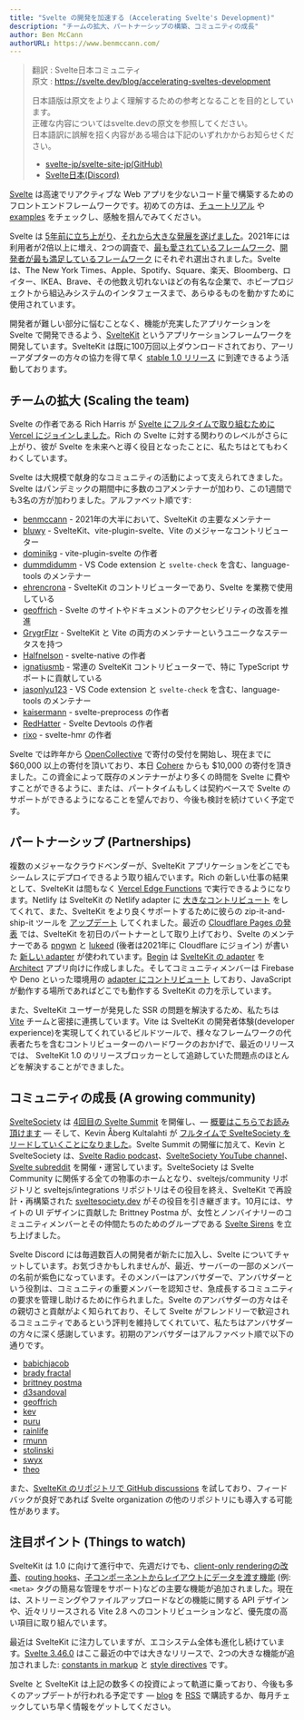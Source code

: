 ```yaml
---
title: "Svelte の開発を加速する (Accelerating Svelte's Development)"
description: "チームの拡大、パートナーシップの構築、コミュニティの成長"
author: Ben McCann
authorURL: https://www.benmccann.com/
---
```

> 翻訳 : Svelte日本コミュニティ  
> 原文 : https://svelte.dev/blog/accelerating-sveltes-development
> 
> 日本語版は原文をよりよく理解するための参考となることを目的としています。  
> 正確な内容についてはsvelte.devの原文を参照してください。  
> 日本語訳に誤解を招く内容がある場合は下記のいずれかからお知らせください。
> - [svelte-jp/svelte-site-jp(GitHub)](https://github.com/svelte-jp/svelte-site-jp)
> - [Svelte日本(Discord)](https://discord.com/invite/YTXq3ZtBbx)

[Svelte](/) は高速でリアクティブな Web アプリを少ないコード量で構築するためのフロントエンドフレームワークです。初めての方は、[チュートリアル](/tutorial) や [examples](/examples) をチェックし、感触を掴んでみてください。

Svelte は [5年前に立ち上がり](https://news.ycombinator.com/item?id=13069841)、[それから大きな発展を遂げました](https://www.youtube.com/watch?v=YeY5M29-WcY)。2021年には利用者が2倍以上に増え、2つの調査で、[最も愛されているフレームワーク](https://insights.stackoverflow.com/survey/2021#section-most-loved-dreaded-and-wanted-web-frameworks)、[開発者が最も満足しているフレームワーク](https://2020.stateofjs.com/en-US/technologies/front-end-frameworks/) にそれぞれ選出されました。Svelte は、The New York Times、Apple、Spotify、Square、楽天、Bloomberg、ロイター、IKEA、Brave、その他数え切れないほどの有名な企業で、ホビープロジェクトから組込みシステムのインタフェースまで、あらゆるものを動かすために使用されています。

開発者が難しい部分に悩むことなく、機能が充実したアプリケーションを Svelte で開発できるよう、[SvelteKit](https://kit.svelte.jp/) というアプリケーションフレームワークを開発しています。SvelteKit は既に100万回以上ダウンロードされており、アーリーアダプターの方々の協力を得て早く [stable 1.0 リリース](https://github.com/sveltejs/kit/issues?q=is%3Aopen+is%3Aissue+milestone%3A1.0) に到達できるよう活動しております。

## チームの拡大 (Scaling the team)

Svelte の作者である Rich Harris が [Svelte にフルタイムで取り組むために Vercel にジョインしました](https://vercel.com/blog/vercel-welcomes-rich-harris-creator-of-svelte)。Rich の Svelte に対する関わりのレベルがさらに上がり、彼が Svelte を未来へと導く役目となったことに、私たちはとてもわくわくしています。

Svelte は大規模で献身的なコミュニティの活動によって支えられてきました。Svelte はパンデミックの期間中に多数のコアメンテナーが加わり、この1週間でも3名の方が加わりました。アルファベット順です:
- [benmccann](https://github.com/benmccann) - 2021年の大半において、SvelteKit の主要なメンテナー
- [bluwy](https://github.com/bluwy) - SvelteKit、vite-plugin-svelte、Vite のメジャーなコントリビューター
- [dominikg](https://github.com/dominikg) - vite-plugin-svelte の作者
- [dummdidumm](https://github.com/dummdidumm) - VS Code extension と `svelte-check` を含む、language-tools のメンテナー
- [ehrencrona](https://github.com/ehrencrona) - SvelteKit のコントリビューターであり、Svelte を業務で使用している
- [geoffrich](https://github.com/geoffrich) - Svelte のサイトやドキュメントのアクセシビリティの改善を推進
- [GrygrFlzr](https://github.com/GrygrFlzr) - SvelteKit と Vite の両方のメンテナーというユニークなステータスを持つ
- [Halfnelson](https://github.com/Halfnelson) - svelte-native の作者
- [ignatiusmb](https://github.com/ignatiusmb) - 常連の SvelteKit コントリビューターで、特に TypeScript サポートに貢献している
- [jasonlyu123](https://github.com/jasonlyu123) - VS Code extension と `svelte-check` を含む、language-tools のメンテナー
- [kaisermann](https://github.com/kaisermann) - svelte-preprocess の作者
- [RedHatter](https://github.com/RedHatter) - Svelte Devtools の作者
- [rixo](https://github.com/rixo) - svelte-hmr の作者

Svelte では昨年から [OpenCollective](https://opencollective.com/svelte) で寄付の受付を開始し、現在までに $60,000 以上の寄付を頂いており、本日 [Cohere](https://cohere.ai/) からも $10,000 の寄付を頂きました。この資金によって既存のメンテナーがより多くの時間を Svelte に費やすことができるように、または、パートタイムもしくは契約ベースで Svelte のサポートができるようになることを望んでおり、今後も検討を続けていく予定です。

## パートナーシップ (Partnerships)

複数のメジャーなクラウドベンダーが、SvelteKit アプリケーションをどこでもシームレスにデプロイできるよう取り組んでいます。Rich の新しい仕事の結果として、SvelteKit は間もなく [Vercel Edge Functions](https://vercel.com/features/edge-functions) で実行できるようになります。Netlify は SvelteKit の Netlify adapter に [大きなコントリビュート](https://github.com/sveltejs/kit/pull/2113) をしてくれて、また、SvelteKit をより良くサポートするために彼らの zip-it-and-ship-it ツールを [アップデート]((https://github.com/dependents/node-precinct/pull/88)) してくれました。最近の [Cloudflare Pages の発表](https://blog.cloudflare.com/cloudflare-pages-goes-full-stack/) では、SvelteKit を初日のパートナーとして取り上げており、Svelte のメンテナーである [pngwn](https://twitter.com/evilpingwin) と [lukeed](https://twitter.com/lukeed05) (後者は2021年に Cloudflare にジョイン) が書いた [新しい adapter](https://github.com/sveltejs/kit/tree/master/packages/adapter-cloudflare) が使われています。[Begin](https://begin.com) は [SvelteKit の adapter](https://github.com/architect/sveltekit-adapter) を [Architect](https://arc.codes) アプリ向けに作成しました。そしてコミュニティメンバーは Firebase や Deno といった環境用の [adapter にコントリビュート](https://sveltesociety.dev/components#adapters) しており、JavaScript が動作する場所であればどこでも動作する SvelteKit の力を示しています。

また、SvelteKit ユーザーが発見した SSR の問題を解決するため、私たちは [Vite](https://vitejs.dev) チームと密接に連携しています。Vite は SvelteKit 
の開発者体験(developer experience)を実現してくれているビルドツールで、様々なフレームワークの代表者たちを含むコントリビューターのハードワークのおかげで、最近のリリースでは、 SvelteKit 1.0 のリリースブロッカーとして追跡していた問題点のほとんどを解決することができました。

## コミュニティの成長 (A growing community)

[SvelteSociety](https://sveltesociety.dev/) は [4回目の Svelte Summit](https://sveltesummit.com/) を開催し、— [概要はこちらでお読み頂けます](https://svelte.jp/blog/whats-new-in-svelte-december-2021#what-happened-at-svelte-summit) — そして、Kevin Åberg Kultalahti が [フルタイムで SvelteSociety をリードしていくことになりました](https://twitter.com/kevmodrome/status/1463151477174714373)。Svelte Summit の開催に加えて、Kevin と SvelteSociety は、[Svelte Radio podcast](https://www.svelteradio.com/)、[SvelteSociety YouTube channel](https://www.youtube.com/SvelteSociety)、[Svelte subreddit](https://www.reddit.com/r/sveltejs) を開催・運営しています。SvelteSociety は Svelte Community に関係する全ての物事のホームとなり、sveltejs/community リポジトリと sveltejs/integrations リポジトリはその役目を終え、SvelteKit で再設計・再構築された [sveltesociety.dev](https://sveltesociety.dev/) がその役目を引き継ぎます。10月には、サイトの UI デザインに貢献した Brittney Postma が、女性とノンバイナリーのコミュニティメンバーとその仲間たちのためのグループである [Svelte Sirens](https://sveltesirens.dev/) を立ち上げました。

Svelte Discord には毎週数百人の開発者が新たに加入し、Svelte についてチャットしています。お気づきかもしれませんが、最近、サーバーの一部のメンバーの名前が紫色になっています。そのメンバーはアンバサダーで、アンバサダーという役割は、コミュニティの重要メンバーを認知させ、急成長するコミュニティの要求を管理し助けるために作られました。Svelte のアンバサダーの方々はその親切さと貢献がよく知られており、そして Svelte がフレンドリーで歓迎されるコミュニティであるという評判を維持してくれていて、私たちはアンバサダーの方々に深く感謝しています。初期のアンバサダーはアルファベット順で以下の通りです。
- [babichjacob](https://github.com/babichjacob)
- [brady fractal](https://github.com/FractalHQ)
- [brittney postma](https://github.com/brittneypostma)
- [d3sandoval](https://github.com/d3sandoval)
- [geoffrich](https://github.com/geoffrich)
- [kev](https://github.com/kevmodrome)
- [puru](https://github.com/PuruVJ)
- [rainlife](https://github.com/stephane-vanraes)
- [rmunn](https://github.com/rmunn)
- [stolinski](https://github.com/stolinski)
- [swyx](https://github.com/sw-yx)
- [theo](https://github.com/theo-steiner)

また、[SvelteKit のリポジトリで GitHub discussions](https://github.com/sveltejs/kit/discussions) を試しており、フィードバックが良好であれば Svelte organization の他のリポジトリにも導入する可能性があります。

## 注目ポイント (Things to watch)

SvelteKit は 1.0 に向けて進行中で、先週だけでも、[client-only renderingの改善](https://github.com/sveltejs/kit/pull/2804)、[routing hooks](https://github.com/sveltejs/kit/pull/3293)、[子コンポーネントからレイアウトにデータを渡す機能](https://github.com/sveltejs/kit/pull/3252) (例: `<meta>` タグの簡易な管理をサポート)などの主要な機能が追加されました。現在は、ストリーミングやファイルアップロードなどの機能に関する API デザインや、近々リリースされる Vite 2.8 へのコントリビューションなど、優先度の高い項目に取り組んでいます。

最近は SvelteKit に注力していますが、エコシステム全体も進化し続けています。[Svelte 3.46.0](https://github.com/sveltejs/svelte/blob/master/CHANGELOG.md#3460) はここ最近の中では大きなリリースで、2つの大きな機能が追加されました: [constants in markup](https://github.com/sveltejs/rfcs/blob/master/text/0007-markup-constants.md) と [style directives](https://github.com/sveltejs/rfcs/blob/master/text/0008-style-directives.md) です。

Svelte と SvelteKit は上記の数多くの投資によって軌道に乗っており、今後も多くのアップデートが行われる予定です — [blog](/blog) を [RSS](/blog/rss.xml) で購読するか、毎月チェックしていち早く情報をゲットしてください。
